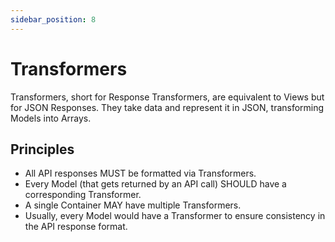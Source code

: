 ```yaml
---
sidebar_position: 8
---
```


# Transformers

Transformers, short for Response Transformers, are equivalent to Views but for JSON Responses. They take data and represent it in JSON, transforming Models into Arrays.

## Principles

- All API responses MUST be formatted via Transformers.
- Every Model (that gets returned by an API call) SHOULD have a corresponding Transformer.
- A single Container MAY have multiple Transformers.
- Usually, every Model would have a Transformer to ensure consistency in the API response format.
